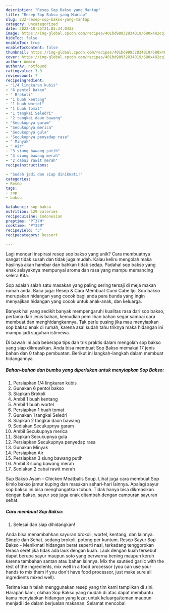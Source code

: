 ```yaml
---
description: "Resep Sop Bakso yang Mantap"
title: "Resep Sop Bakso yang Mantap"
slug: 232-resep-sop-bakso-yang-mantap
category: Uncategorized
date: 2022-10-25T21:02:34.042Z
image: https://img-global.cpcdn.com/recipes/401bd98932834019/680x482cq70/sop-bakso-foto-resep-utama.jpg
hideToc: false
enableToc: true
enableTocContent: false
thumbnail: https://img-global.cpcdn.com/recipes/401bd98932834019/680x482cq70/sop-bakso-foto-resep-utama.jpg
cover: https://img-global.cpcdn.com/recipes/401bd98932834019/680x482cq70/sop-bakso-foto-resep-utama.jpg
author: Admin
authorAv: notfound
ratingvalue: 3.3
reviewcount: 7
recipeingredient:
- "1/4 lingkaran kubis"
- "6 pentol bakso"
- " Brokoli"
- "1 buah kentang"
- "1 buah wortel"
- "1 buah tomat"
- "1 tangkai Seledri"
- "2 tangkai daun bawang"
- "Secukupnya garam"
- "Secukupnya merica"
- "Secukupnya gula"
- "Secukupnya penyedap rasa"
- " Minyak"
- " Air"
- "3 siung bawang putih"
- "3 siung bawang merah"
- "2 cabai rawit merah"
recipeinstructions:

- "Sudah jadi dan siap dinikmati!"
categories:
- Resep
tags:
- sop
- bakso

katakunci: sop bakso 
nutrition: 129 calories
recipecuisine: Indonesian
preptime: "PT37M"
cooktime: "PT32M"
recipeyield: "3"
recipecategory: Dessert

---
```





Lagi mencari inspirasi resep sop bakso yang unik? Cara membuatnya sangat tidak susah dan tidak juga mudah. Kalau keliru mengolah maka hasilnya akan hambar dan bahkan tidak sedap. Padahal sop bakso yang enak selayaknya mempunyai aroma dan rasa yang mampu memancing selera Kita.





Sop adalah salah satu masakan yang paling sering tersaji di meja makan rumah anda. Baca juga: Resep &amp; Cara Membuat Cumi Cabe Ijo. Sop bakso merupakan hidangan yang cocok bagi anda para bunda yang ingin menyajikan hidangan yang cocok untuk anak-anak, dan keluarga.

Banyak hal yang sedikit banyak mempengaruhi kualitas rasa dari sop bakso, pertama dari jenis bahan, kemudian pemilihan bahan segar sampai cara membuat dan menghidangkannya. Tak perlu pusing jika mau menyiapkan sop bakso enak di rumah, karena asal sudah tahu triknya maka hidangan ini mampu jadi suguhan istimewa.






Di bawah ini ada beberapa tips dan trik praktis dalam mengolah sop bakso yang siap dikreasikan. Anda bisa membuat Sop Bakso memakai 17 jenis bahan dan 0 tahap pembuatan. Berikut ini langkah-langkah dalam membuat hidangannya.

<!--inarticleads1-->

##### Bahan-bahan dan bumbu yang diperlukan untuk menyiapkan Sop Bakso:

1. Persiapkan 1/4 lingkaran kubis
1. Gunakan 6 pentol bakso
1. Siapkan  Brokoli
1. Ambil 1 buah kentang
1. Ambil 1 buah wortel
1. Persiapkan 1 buah tomat
1. Gunakan 1 tangkai Seledri
1. Siapkan 2 tangkai daun bawang
1. Sediakan Secukupnya garam
1. Ambil Secukupnya merica
1. Siapkan Secukupnya gula
1. Persiapkan Secukupnya penyedap rasa
1. Gunakan  Minyak
1. Persiapkan  Air
1. Persiapkan 3 siung bawang putih
1. Ambil 3 siung bawang merah
1. Sediakan 2 cabai rawit merah


Sup Bakso Ayam - Chicken Meatballs Soup. Lihat juga cara membuat Sop kimlo bakso jamur kuping dan masakan sehari-hari lainnya. Apalagi sayur sop bakso ini bisa menghangatkan tubuh. Tidak hanya bisa dikreasikan dengan bakso, sayur sop juga enak ditambah dengan campuran sayuran sehat. 

<!--inarticleads2-->

##### Cara membuat Sop Bakso:


1. Selesai dan siap dihidangkan!

Anda bisa menambahkan sayuran brokoli, wortel, kentang, dan lainnya. Simple dan Sehat. sedang brokoli, potong per kuntum. Resep Sayur Sop Bakso - Menikmati hidangan berat seperti nasi, terkadang tenggorokan terasa seret jika tidak ada lauk dengan kuah. Lauk dengan kuah tersebut dapat berupa sayur maupun soto yang berwarna bening maupun keruh karena tambahan santan atau bahan lainnya. Mix the sautéed garlic with the rest of the ingredients, mix well in a food processor (you can use your hands to mix them if you don&#39;t have food processor, just make sure all ingredients mixed well). 

Terima kasih telah menggunakan resep yang tim kami tampilkan di sini. Harapan kami, olahan Sop Bakso yang mudah di atas dapat membantu kamu menyiapkan hidangan yang lezat untuk keluarga/teman maupun menjadi ide dalam berjualan makanan. Selamat mencoba!
